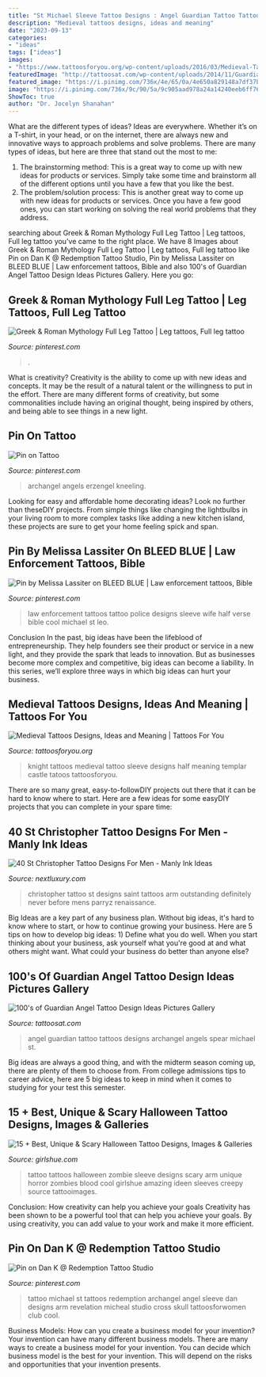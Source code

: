 ```yaml
---
title: "St Michael Sleeve Tattoo Designs : Angel Guardian Tattoo Tattoos Designs Archangel Angels Spear Michael St"
description: "Medieval tattoos designs, ideas and meaning"
date: "2023-09-13"
categories:
- "ideas"
tags: ["ideas"]
images:
- "https://www.tattoosforyou.org/wp-content/uploads/2016/03/Medieval-Tattoos.jpg"
featuredImage: "http://tattoosat.com/wp-content/uploads/2014/11/Guardian-Angel-Tattoo2.jpg"
featured_image: "https://i.pinimg.com/736x/4e/65/0a/4e650a829148a7df37bc6d26bc274969.jpg"
image: "https://i.pinimg.com/736x/9c/90/5a/9c905aad978a24a14240eeb6ff766743.jpg"
ShowToc: true
author: "Dr. Jocelyn Shanahan"
---
```



What are the different types of ideas?
Ideas are everywhere. Whether it’s on a T-shirt, in your head, or on the internet, there are always new and innovative ways to approach problems and solve problems. 
There are many types of ideas, but here are three that stand out the most to me: 
1. The brainstorming method: This is a great way to come up with new ideas for products or services. Simply take some time and brainstorm all of the different options until you have a few that you like the best.
2. The problem/solution process: This is another great way to come up with new ideas for products or services. Once you have a few good ones, you can start working on solving the real world problems that they address. 

	

		
searching about Greek &amp; Roman Mythology Full Leg Tattoo | Leg tattoos, Full leg tattoo you've came to the right place. We have 8 Images about Greek &amp; Roman Mythology Full Leg Tattoo | Leg tattoos, Full leg tattoo like Pin on Dan K @ Redemption Tattoo Studio, Pin by Melissa Lassiter on BLEED BLUE | Law enforcement tattoos, Bible and also 100&#039;s of Guardian Angel Tattoo Design Ideas Pictures Gallery. Here you go:
		
    
## Greek &amp; Roman Mythology Full Leg Tattoo | Leg Tattoos, Full Leg Tattoo

<img loading=lazy src="https://i.pinimg.com/736x/9c/90/5a/9c905aad978a24a14240eeb6ff766743.jpg" onerror="this.onerror=null;this.src='https://tse2.mm.bing.net/th?id=OIP.5A4hxapAukxAcEOSu2I6fgHaEK&amp;pid=15.1';" alt="Greek &amp; Roman Mythology Full Leg Tattoo | Leg tattoos, Full leg tattoo">

_Source: pinterest.com_

>. 

	

What is creativity?
Creativity is the ability to come up with new ideas and concepts. It may be the result of a natural talent or the willingness to put in the effort. There are many different forms of creativity, but some commonalities include having an original thought, being inspired by others, and being able to see things in a new light.

    
## Pin On Tattoo

<img loading=lazy src="https://i.pinimg.com/736x/3c/e9/e5/3ce9e5c5baabd0d3ee78c19cf7a90b3f.jpg" onerror="this.onerror=null;this.src='https://tse2.mm.bing.net/th?id=OIP.YaGFYxexcj-6gcmTuGgm9gHaJ4&amp;pid=15.1';" alt="Pin on Tattoo">

_Source: pinterest.com_

>archangel angels erzengel kneeling. 

	

Looking for easy and affordable home decorating ideas? Look no further than theseDIY projects. From simple things like changing the lightbulbs in your living room to more complex tasks like adding a new kitchen island, these projects are sure to get your home feeling spick and span.

    
## Pin By Melissa Lassiter On BLEED BLUE | Law Enforcement Tattoos, Bible

<img loading=lazy src="https://i.pinimg.com/originals/9f/85/d4/9f85d48e6fdc4fe6b1bcdae2bb9b912b.jpg" onerror="this.onerror=null;this.src='https://tse3.mm.bing.net/th?id=OIP.wUroryvZYUqOw_vquIrG2QHaKh&amp;pid=15.1';" alt="Pin by Melissa Lassiter on BLEED BLUE | Law enforcement tattoos, Bible">

_Source: pinterest.com_

>law enforcement tattoos tattoo police designs sleeve wife half verse bible cool michael st leo. 

	

Conclusion
In the past, big ideas have been the lifeblood of entrepreneurship. They help founders see their product or service in a new light, and they provide the spark that leads to innovation. But as businesses become more complex and competitive, big ideas can become a liability. In this series, we’ll explore three ways in which big ideas can hurt your business.

    
## Medieval Tattoos Designs, Ideas And Meaning | Tattoos For You

<img loading=lazy src="https://www.tattoosforyou.org/wp-content/uploads/2016/03/Medieval-Tattoos.jpg" onerror="this.onerror=null;this.src='https://tse2.mm.bing.net/th?id=OIP.yggIhqOuVUoFoKDv7Yof1gHaIY&amp;pid=15.1';" alt="Medieval Tattoos Designs, Ideas and Meaning | Tattoos For You">

_Source: tattoosforyou.org_

>knight tattoos medieval tattoo sleeve designs half meaning templar castle tatoos tattoosforyou. 

	

There are so many great, easy-to-followDIY projects out there that it can be hard to know where to start. Here are a few ideas for some easyDIY projects that you can complete in your spare time: 

    
## 40 St Christopher Tattoo Designs For Men - Manly Ink Ideas

<img loading=lazy src="http://nextluxury.com/wp-content/uploads/male-with-saint-christopher-arm-tattoo-designs.jpg" onerror="this.onerror=null;this.src='https://tse1.mm.bing.net/th?id=OIP.5m2_MPchhA_j068vbJgcjQAAAA&amp;pid=15.1';" alt="40 St Christopher Tattoo Designs For Men - Manly Ink Ideas">

_Source: nextluxury.com_

>christopher tattoo st designs saint tattoos arm outstanding definitely never before mens parryz renaissance. 

	

Big Ideas are a key part of any business plan. Without big ideas, it's hard to know where to start, or how to continue growing your business. Here are 5 tips on how to develop big ideas: 1) Define what you do well. When you start thinking about your business, ask yourself what you're good at and what others might want. What could your business do better than anyone else?

    
## 100&#039;s Of Guardian Angel Tattoo Design Ideas Pictures Gallery

<img loading=lazy src="http://tattoosat.com/wp-content/uploads/2014/11/Guardian-Angel-Tattoo2.jpg" onerror="this.onerror=null;this.src='https://tse3.mm.bing.net/th?id=OIP.N5v2EO0zNb4rbMiooXnmOQHaN8&amp;pid=15.1';" alt="100&#039;s of Guardian Angel Tattoo Design Ideas Pictures Gallery">

_Source: tattoosat.com_

>angel guardian tattoo tattoos designs archangel angels spear michael st. 

	

Big ideas are always a good thing, and with the midterm season coming up, there are plenty of them to choose from. From college admissions tips to career advice, here are 5 big ideas to keep in mind when it comes to studying for your test this semester.

    
## 15 + Best, Unique &amp; Scary Halloween Tattoo Designs, Images &amp; Galleries

<img loading=lazy src="https://www.girlshue.com/wp-content/uploads/2016/07/unnamed-file-4998.jpg" onerror="this.onerror=null;this.src='https://tse3.mm.bing.net/th?id=OIP.dXywN3ZNgpNH-P9SANAO0gHaL1&amp;pid=15.1';" alt="15 + Best, Unique &amp; Scary Halloween Tattoo Designs, Images &amp; Galleries">

_Source: girlshue.com_

>tattoo tattoos halloween zombie sleeve designs scary arm unique horror zombies blood cool girlshue amazing ideen sleeves creepy source tattooimages. 

	

Conclusion: How creativity can help you achieve your goals
Creativity has been shown to be a powerful tool that can help you achieve your goals. By using creativity, you can add value to your work and make it more efficient.

    
## Pin On Dan K @ Redemption Tattoo Studio

<img loading=lazy src="https://i.pinimg.com/736x/4e/65/0a/4e650a829148a7df37bc6d26bc274969.jpg" onerror="this.onerror=null;this.src='https://tse2.mm.bing.net/th?id=OIP.Gu2ZG1Tx26beioFdkTUdXwHaNB&amp;pid=15.1';" alt="Pin on Dan K @ Redemption Tattoo Studio">

_Source: pinterest.com_

>tattoo michael st tattoos redemption archangel angel sleeve dan designs arm revelation micheal studio cross skull tattoosforwomen club cool. 

	

Business Models: How can you create a business model for your invention?
Your invention can have many different business models. There are many ways to create a business model for your invention. You can decide which business model is the best for your invention. This will depend on the risks and opportunities that your invention presents.

